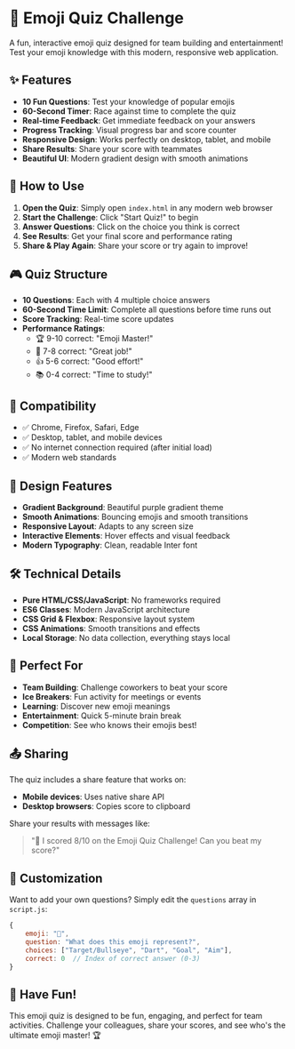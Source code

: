 # 🎯 Emoji Quiz Challenge

A fun, interactive emoji quiz designed for team building and entertainment! Test your emoji knowledge with this modern, responsive web application.

## ✨ Features

- **10 Fun Questions**: Test your knowledge of popular emojis
- **60-Second Timer**: Race against time to complete the quiz
- **Real-time Feedback**: Get immediate feedback on your answers
- **Progress Tracking**: Visual progress bar and score counter
- **Responsive Design**: Works perfectly on desktop, tablet, and mobile
- **Share Results**: Share your score with teammates
- **Beautiful UI**: Modern gradient design with smooth animations

## 🚀 How to Use

1. **Open the Quiz**: Simply open `index.html` in any modern web browser
2. **Start the Challenge**: Click "Start Quiz!" to begin
3. **Answer Questions**: Click on the choice you think is correct
4. **See Results**: Get your final score and performance rating
5. **Share & Play Again**: Share your score or try again to improve!

## 🎮 Quiz Structure

- **10 Questions**: Each with 4 multiple choice answers
- **60-Second Time Limit**: Complete all questions before time runs out
- **Score Tracking**: Real-time score updates
- **Performance Ratings**:
  - 🏆 9-10 correct: "Emoji Master!"
  - 🎯 7-8 correct: "Great job!"
  - 👍 5-6 correct: "Good effort!"
  - 📚 0-4 correct: "Time to study!"

## 📱 Compatibility

- ✅ Chrome, Firefox, Safari, Edge
- ✅ Desktop, tablet, and mobile devices
- ✅ No internet connection required (after initial load)
- ✅ Modern web standards

## 🎨 Design Features

- **Gradient Background**: Beautiful purple gradient theme
- **Smooth Animations**: Bouncing emojis and smooth transitions
- **Responsive Layout**: Adapts to any screen size
- **Interactive Elements**: Hover effects and visual feedback
- **Modern Typography**: Clean, readable Inter font

## 🛠️ Technical Details

- **Pure HTML/CSS/JavaScript**: No frameworks required
- **ES6 Classes**: Modern JavaScript architecture
- **CSS Grid & Flexbox**: Responsive layout system
- **CSS Animations**: Smooth transitions and effects
- **Local Storage**: No data collection, everything stays local

## 🎯 Perfect For

- **Team Building**: Challenge coworkers to beat your score
- **Ice Breakers**: Fun activity for meetings or events
- **Learning**: Discover new emoji meanings
- **Entertainment**: Quick 5-minute brain break
- **Competition**: See who knows their emojis best!

## 📤 Sharing

The quiz includes a share feature that works on:
- **Mobile devices**: Uses native share API
- **Desktop browsers**: Copies score to clipboard

Share your results with messages like:
> "🎯 I scored 8/10 on the Emoji Quiz Challenge! Can you beat my score?"

## 🔧 Customization

Want to add your own questions? Simply edit the `questions` array in `script.js`:

```javascript
{
    emoji: "🎯",
    question: "What does this emoji represent?",
    choices: ["Target/Bullseye", "Dart", "Goal", "Aim"],
    correct: 0  // Index of correct answer (0-3)
}
```

## 🎉 Have Fun!

This emoji quiz is designed to be fun, engaging, and perfect for team activities. Challenge your colleagues, share your scores, and see who's the ultimate emoji master! 🏆
